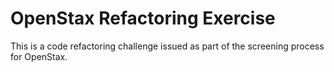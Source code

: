 # OpenStax Refactoring Exercise
 This is a code refactoring challenge issued as part of the screening process for OpenStax.
